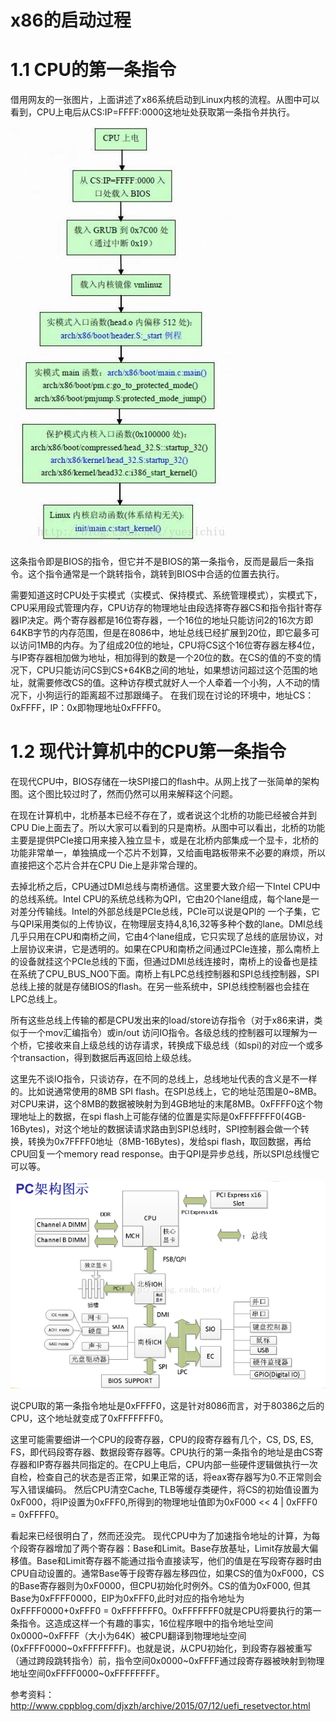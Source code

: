 # x86的启动过程

# 1.1 CPU的第一条指令
借用网友的一张图片，上面讲述了x86系统启动到Linux内核的流程。从图中可以看到，CPU上电后从CS:IP=FFFF:0000这地址处获取第一条指令并执行。

![X86架构下的从开机到Start_kernel启动的总体过程](/assets/20140807152559130.jpeg)

这条指令即是BIOS的指令，但它并不是BIOS的第一条指令，反而是最后一条指令。这个指令通常是一个跳转指令，跳转到BIOS中合适的位置去执行。

需要知道这时CPU处于实模式（实模式、保持模式、系统管理模式），实模式下，CPU采用段式管理内存，CPU访存的物理地址由段选择寄存器CS和指令指针寄存器IP决定。两个寄存器都是16位寄存器，一个16位的地址只能访问2的16次方即64KB字节的内存范围，但是在8086中，地址总线已经扩展到20位，即它最多可以访问1MB的内存。为了组成20位的地址，CPU将CS这个16位寄存器左移4位，与IP寄存器相加做为地址，相加得到的数是一个20位的数。在CS的值的不变的情况下，CPU只能访问CS到CS+64KB之间的地址，如果想访问超过这个范围的地址，就需要修改CS的值。这种访存模式就好人一个人牵着一个小狗，人不动的情况下，小狗运行的距离超不过那跟绳子。
在我们现在讨论的环境中，地址CS：0xFFFF，IP：0x即物理地址0xFFFF0。

# 1.2 现代计算机中的CPU第一条指令

在现代CPU中，BIOS存储在一块SPI接口的flash中。从网上找了一张简单的架构图。这个图比较过时了，然而仍然可以用来解释这个问题。

在现在计算机中，北桥基本已经不存在了，或者说这个北桥的功能已经被合并到CPU Die上面去了。所以大家可以看到的只是南桥。从图中可以看出，北桥的功能主要是提供PCIe接口用来接入独立显卡，或是在北桥内部集成一个显卡，北桥的功能非常单一，单独搞成一个芯片不划算，又给画电路板带来不必要的麻烦，所以直接把这个芯片合并在CPU Die上是非常合理的。

去掉北桥之后，CPU通过DMI总线与南桥通信。这里要大致介绍一下Intel CPU中的总线系统。Intel CPU的系统总线称为QPI，它由20个lane组成，每个lane是一对差分传输线。Intel的外部总线是PCIe总线，PCIe可以说是QPI的 一个子集，它与QPI采用类似的上传协议，在物理层支持4,8,16,32等多种个数的lane。DMI总线几乎只用在CPU和南桥之间，它由4个lane组成，它只实现了总线的底层协议，对上层协议来讲，它是透明的。如果在CPU和南桥之间通过PCIe连接，那么南桥上的设备就挂这个PCIe总线的下面，但通过DMI总线连接时，南桥上的设备也是挂在系统了CPU_BUS_NO0下面。南桥上有LPC总线控制器和SPI总线控制器，SPI总线上接的就是存储BIOS的flash。在另一些系统中，SPI总线控制器也会挂在LPC总线上。

所有这些总线上传输的都是CPU发出来的load/store访存指令（对于x86来讲，类似于一个mov汇编指令）或in/out 访问IO指令。各级总线的控制器可以理解为一个桥，它接收来自上级总线的访存请求，转换成下级总线（如spi)的对应一个或多个transaction，得到数据后再返回给上级总线。

这里先不谈IO指令，只谈访存，在不同的总线上，总线地址代表的含义是不一样的。比如说通常使用的8MB SPI flash。在SPI总线上，它的地址范围是0~8MB。对CPU来讲，这个8MB的数据被映射为到4GB地址的末尾8MB。0xFFFF0这个物理地址上的数据，在spi flash上可能存储的位置是实际是0xFFFFFFF0(4GB-16Bytes)，对这个地址的数据读请求路由到SPI总线时，SPI控制器会做一个转换，转换为0x7FFFF0地址（8MB-16Bytes)，发给spi flash，取回数据，再给CPU回复一个memory read response。由于QPI是异步总线，所以SPI总线慢它可以等。

![](/assets/cd306921220602561.png)

说CPU取的第一条指令地址是0xFFFF0，这是针对8086而言，对于80386之后的CPU，这个地址就变成了0xFFFFFFF0。

这里可能需要细讲一个CPU的段寄存器，CPU的段寄存器有几个，CS, DS, ES, FS，即代码段寄存器、数据段寄存器等。CPU执行的第一条指令的地址是由CS寄存器和IP寄存器共同指定的。在CPU上电后，CPU内部一些硬件逻辑做执行一次自检，检查自己的状态是否正常，如果正常的话，将eax寄存器写为0.不正常则会写入错误编码。
然后CPU清空Cache, TLB等缓存类硬件，将CS的初始值设置为0xF000，将IP设置为0xFFF0,所得到的物理地址值即为0xF000 << 4 | 0xFFF0 = 0xFFFF0。

看起来已经很明白了，然而还没完。
现代CPU中为了加速指令地址的计算，为每个段寄存器增加了两个寄存器：Base和Limit。Base存放基址，Limit存放最大偏移值。Base和Limit寄存器不能通过指令直接读写，他们的值是在写段寄存器时由CPU自动设置的。通常Base等于段寄存器左移四位，如果CS的值为0xF000，CS的Base寄存器则为0xF0000，但CPU初始化时例外。CS的值为0xF000, 但其Base为0xFFFF0000，EIP为0xFFF0,此时对应的指令地址为0xFFFF0000+0xFFF0 = 0xFFFFFFF0。0xFFFFFFF0就是CPU将要执行的第一条指令。这造成这样一个有趣的事实，16位程序眼中的指令地址空间0x0000~0xFFFF（大小为64K）被CPU翻译到物理地址空间(0xFFFF0000~0xFFFFFFFF)。也就是说，从CPU初始化，到段寄存器被重写（通过跨段跳转指令）前，指令空间0x0000~0xFFFF通过段寄存器被映射到物理地址空间0xFFFF0000~0xFFFFFFFF。 

参考资料：
http://www.cppblog.com/djxzh/archive/2015/07/12/uefi_resetvector.html
